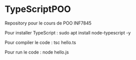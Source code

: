 # TypeScriptPOO
Repository pour le cours de POO INF7845


Pour installer TypeScript : sudo apt install node-typescript -y

Pour compiler le code : tsc hello.ts

Pour run le code : node hello.js
